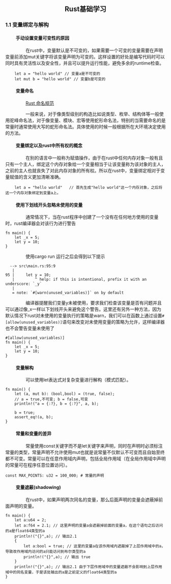 ## <center> Rust基础学习 </center>
### <b>1.1 变量绑定与解构</b>
#### $\qquad$<b>手动设置变量可变性的原因</b>
$\qquad\qquad$在rust中，变量默认是不可变的，如果需要一个可变的变量需要在声明变量前添加mut关键字将该变量声明为可变的。这样设置的好处是编写代码时可以同时具有灵活性以及安全性，并且可以提升运行性能，避免多余的runtime检查。
```
    let a = "hello world" // 变量a是不可变的
    let mut b = "hello world" // 变量b是可变的
```
#### $\qquad$<b>变量命名</b>
$\qquad\qquad$<a href="https://course.rs/practice/naming.html">Rust 命名规范</a><p>
$\qquad\qquad$一般来说，对于像类型级别的构造比如说类型、枚举、结构体等一般使用驼峰命名法，对于像变量、模块、宏等使用蛇形命名法，特别的当需要命名的是常量时通常使用大写的蛇形命名法。具体使用的时候一般根据所在大环境决定使用的方法。
#### $\qquad$<b>变量绑定以及rust中所有权的概念</b>
$\qquad\qquad$在别的语言中一般称为赋值操作，由于在rust中任何内存对象一般有且只有一个主人，绑定这个内存对象给一个变量相当于让该变量称为该对象的主人，之前的主人也就丧失了对此内存对象的所有权。所以在rust中，变量绑定相对于变量赋值的含义更加清晰准确。
```
    let a = "hello world"   // 首先生成"hello world"这一个内存对象，之后将这一个内存对象绑定到变量a上。
```
#### $\qquad$<b>使用下划线开头忽略未使用的变量</b>
$\qquad\qquad$通常情况下，当在rust程序中创建了一个没有在任何地方使用的变量时，rust编译器会对该行为进行警告
```
fn main() {
    let _x = 5;
    let y = 10;
}
```
$\qquad\qquad$使用cargo run 运行之后会得到以下提示
```
  --> src\main.rs:95:9
   |
95 |     let y = 10;
   |         ^ help: if this is intentional, prefix it with an underscore: `_y`
   |
   = note: `#[warn(unused_variables)]` on by default
```
$\qquad\qquad$编译器提醒我们变量y未被使用，要求我们检查该变量是否有问题并且可以通过像_x一样以下划线开头来避免这个警告。这里还有另外一种方法，因为默认情况下rust对未使用的变量执行的策略是warn，我们可以在函数上通过设置```#[allow(unused_variables)]```语句来改变对未使用变量的策略为允许，这样编译器也不会警告变量未使用了
```
#[allow(unused_variables)]
fn main() {
    let _x = 5;
    let y = 10;
}
```
#### $\qquad$<b>变量解构</b>
$\qquad\qquad$可以使用let表达式对复杂变量进行解构（模式匹配）。
```
fn main() {
    let (a, mut b): (bool,bool) = (true, false);
    // a = true,不可变; b = false,可变
    println!("a = {:?}, b = {:?}", a, b);

    b = true;
    assert_eq!(a, b);
}
```
#### $\qquad$<b>常量和变量的差异</b>
$\qquad\qquad$常量使用const关键字而不是let关键字来声明，同时在声明时必须标注常量的类型，常量声明不允许使用mut也就是说常量不仅默认不可变而且自始至终都不可变。常量可以在任意作用域内声明，包括全局作用域（在全局作用域中声明的常量可在程序任意位置访问）。
```
const MAX_POINTS: u32 = 100_000; # 常量的声明
```
#### $\qquad$<b>变量遮蔽(shadowing)</b>
$\qquad\qquad$在rust中，如果声明两次同名的变量，那么后面声明的变量会遮蔽掉前面声明的变量。
```
fn main() {
    let a:u64 = 2;
    let a:f64 = 2.1; // 这里声明的变量a会遮蔽掉前面的变量a，在这个语句之后访问的a是float64类型的a
    println!("{}",a); // 输出2.1
    {
        let a:bool = true; // 这里的变量a在该作用域内遮蔽掉了上层作用域中的a，导致改作用域内访问的a只能访问到布尔类型的a
        println!("{}",a); // 输出 true
    }
    println!("{}",a); // 输出2.1 由于下层作用域中的变量遮蔽不会影响到上层作用域中的同名变量，于是该处输出的a是之前定义的float64类型的a
}
```